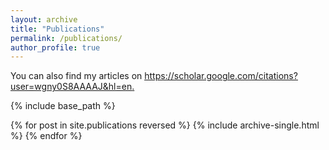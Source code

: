 ```yaml
---
layout: archive
title: "Publications"
permalink: /publications/
author_profile: true
---
```



  You can also find my articles on <u><a href="{{author.googlescholar}}">https://scholar.google.com/citations?user=wgny0S8AAAAJ&hl=en</a>.</u>


{% include base_path %}

{% for post in site.publications reversed %}
 {% include archive-single.html %}
{% endfor %}
